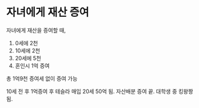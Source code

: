 # 자녀에게 재산 증여


자녀에게 재산을 증여할 때, 
​
1. 0세에 2천
2. 10세에 2천
3. 20세에 5천
4. 혼인시 1억 증여

총 1억9천 증여세 없이 증여 가능

10세 전 후 1억증여 후 테슬라 매입
20세 50억 됨.
자산배분 증여 끝.
대학생 중 킹왕짱됨.
